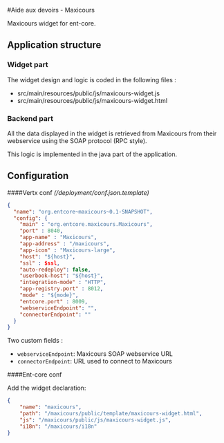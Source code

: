 #Aide aux devoirs - Maxicours

Maxicours widget for ent-core.

## Application structure

### Widget part

The widget design and logic is coded in the following files :
- src/main/resources/public/js/maxicours-widget.js
- src/main/resources/public/js/maxicours-widget.html

### Backend part

All the data displayed in the widget is retrieved from Maxicours from their webservice using the SOAP protocol (RPC style).

This logic is implemented in the java part of the application.

## Configuration

####Vertx conf *(/deployment/conf.json.template)*

```json
{
  "name": "org.entcore~maxicours~0.1-SNAPSHOT",
  "config": {
    "main" : "org.entcore.maxicours.Maxicours",
    "port" : 8040,
    "app-name" : "Maxicours",
    "app-address" : "/maxicours",
    "app-icon" : "Maxicours-large",
    "host": "${host}",
    "ssl" : $ssl,
    "auto-redeploy": false,
    "userbook-host": "${host}",
    "integration-mode" : "HTTP",
    "app-registry.port" : 8012,
    "mode" : "${mode}",
    "entcore.port" : 8009,
    "webserviceEndpoint": "",
    "connectorEndpoint": ""
  }
}
```
Two custom fields :
- `webserviceEndpoint`: Maxicours SOAP webservice URL
- `connectorEndpoint`: URL used to connect to Maxicours

####Ent-core conf

Add the widget declaration:

```json
{
    "name": "maxicours",
    "path": "/maxicours/public/template/maxicours-widget.html",
    "js": "/maxicours/public/js/maxicours-widget.js",
    "i18n": "/maxicours/i18n"
}
```
